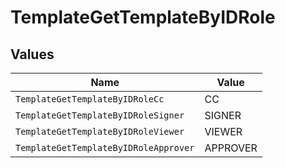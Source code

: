 # TemplateGetTemplateByIDRole


## Values

| Name                                  | Value                                 |
| ------------------------------------- | ------------------------------------- |
| `TemplateGetTemplateByIDRoleCc`       | CC                                    |
| `TemplateGetTemplateByIDRoleSigner`   | SIGNER                                |
| `TemplateGetTemplateByIDRoleViewer`   | VIEWER                                |
| `TemplateGetTemplateByIDRoleApprover` | APPROVER                              |